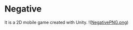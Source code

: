 # Negative

It is a 2D mobile game created with Unity.
!([NegativePNG.png](https://github.com/damiankaniewski/NegativeTheGame/blob/0e6e803fa637139a10e7e16e00712296bb0519f6/NegativePNG.png))
